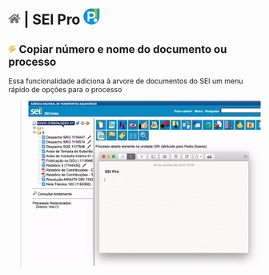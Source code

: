 # [![Home](../img/home.png)](../) |  SEI Pro ![Icone](../img/icon-32.png)

## ![Menu rápido na árvore de documentos](../img/icon-menurapido.png) Copiar número e nome do documento ou processo

Essa funcionalidade adiciona à arvore de documentos do SEI um menu rápido de opções para o processo

> ![Tela Menu rápido](../img/tela-menurapido.gif) 
